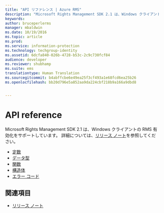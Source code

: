 ```yaml
---
title: "API リファレンス | Azure RMS"
description: "Microsoft Rights Management SDK 2.1 は、Windows クライアントの RMS 有効化をサポートしています。"
keywords: 
author: bruceperlerms
manager: mbaldwin
ms.date: 10/19/2016
ms.topic: article
ms.prod: 
ms.service: information-protection
ms.technology: techgroup-identity
ms.assetid: 6dcfa840-026b-4728-b53c-2c9c730fcf84
audience: developer
ms.reviewer: shubhamp
ms.suite: ems
translationtype: Human Translation
ms.sourcegitcommit: b4abffcbe6e49ea25f3cf493a1e68fcd6ea25b26
ms.openlocfilehash: bb20d796e5a852aa9da224cbf218b9a166a9dbd8


---
```


# API reference

Microsoft Rights Management SDK 2.1 は、Windows クライアントの RMS 有効化をサポートしています。 詳細については、[リリース ノート](release-notes-rtm.md)を参照してください。
- [定数](https://msdn.microsoft.com/library/hh535291.aspx)
- [データ型](https://msdn.microsoft.com/library/hh535288.aspx)
- [関数](https://msdn.microsoft.com/library/hh535289.aspx)
- [構造体](https://msdn.microsoft.com/library/hh535294.aspx)
- [エラー コード](https://msdn.microsoft.com/library/hh535248.aspx)



## 関連項目

* [リリース ノート](release-notes-rtm.md)
 

 



<!--HONumber=Sep16_HO5-->


